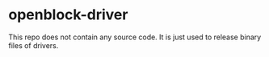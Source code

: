 # openblock-driver

This repo does not contain any source code. It is just used to release binary files of drivers.